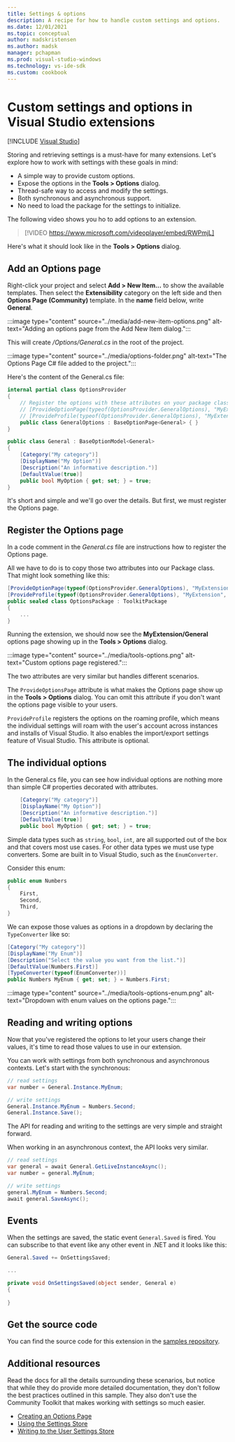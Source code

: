 ```yaml
---
title: Settings & options
description: A recipe for how to handle custom settings and options.
ms.date: 12/01/2021
ms.topic: conceptual
author: madskristensen
ms.author: madsk
manager: pchapman
ms.prod: visual-studio-windows
ms.technology: vs-ide-sdk
ms.custom: cookbook
---
```

# Custom settings and options in Visual Studio extensions

 [!INCLUDE [Visual Studio](~/includes/applies-to-version/vs-not-mac.md)]

Storing and retrieving settings is a must-have for many extensions. Let's explore how to work with settings with these goals in mind:

* A simple way to provide custom options.
* Expose the options in the **Tools > Options** dialog.
* Thread-safe way to access and modify the settings.
* Both synchronous and asynchronous support.
* No need to load the package for the settings to initialize.

The following video shows you ho to add options to an extension.

> [!VIDEO https://www.microsoft.com/videoplayer/embed/RWPmjL]

Here's what it should look like in the **Tools > Options** dialog.

## Add an Options page
Right-click your project and select **Add > New Item...** to show the available templates. Then select the **Extensibility** category on the left side and then **Options Page (Community)** template. In the **name** field below, write **General**.

:::image type="content" source="../media/add-new-item-options.png" alt-text="Adding an options page from the Add New Item dialog.":::

This will create */Options/General.cs* in the root of the project.

:::image type="content" source="../media/options-folder.png" alt-text="The Options Page C# file added to the project.":::

Here's the content of the General.cs file:

```csharp
internal partial class OptionsProvider
{
    // Register the options with these attributes on your package class:
    // [ProvideOptionPage(typeof(OptionsProvider.GeneralOptions), "MyExtension", "General", 0, 0, true)]
    // [ProvideProfile(typeof(OptionsProvider.GeneralOptions), "MyExtension", "General", 0, 0, true)]
    public class GeneralOptions : BaseOptionPage<General> { }
}

public class General : BaseOptionModel<General>
{
    [Category("My category")]
    [DisplayName("My Option")]
    [Description("An informative description.")]
    [DefaultValue(true)]
    public bool MyOption { get; set; } = true;
}
```

It's short and simple and we'll go over the details. But first, we must register the Options page.

## Register the Options page
In a code comment in the *General.cs* file are instructions how to register the Options page.

All we have to do is to copy those two attributes into our Package class. That might look something like this:

```csharp
[ProvideOptionPage(typeof(OptionsProvider.GeneralOptions), "MyExtension", "General", 0, 0, true)]
[ProvideProfile(typeof(OptionsProvider.GeneralOptions), "MyExtension", "General", 0, 0, true)]
public sealed class OptionsPackage : ToolkitPackage
{
    ...
}
```

Running the extension, we should now see the **MyExtension/General** options page showing up in the **Tools > Options** dialog.

:::image type="content" source="../media/tools-options.png" alt-text="Custom options page registered.":::

The two attributes are very similar but handles different scenarios.

The `ProvideOptionsPage` attribute is what makes the Options page show up in the **Tools > Options** dialog. You can omit this attribute if you don't want the options page visible to your users.

`ProvideProfile` registers the options on the roaming profile, which means the individual settings will roam with the user's account across instances and installs of Visual Studio. It also enables the import/export settings feature of Visual Studio. This attribute is optional.

## The individual options
In the General.cs file, you can see how individual options are nothing more than simple C# properties decorated with attributes.

```csharp
    [Category("My category")]
    [DisplayName("My Option")]
    [Description("An informative description.")]
    [DefaultValue(true)]
    public bool MyOption { get; set; } = true;
```

Simple data types such as `string`, `bool`, `int`, are all supported out of the box and that covers most use cases. For other data types we must use type converters. Some are built in to Visual Studio, such as the `EnumConverter`.

Consider this enum:

```csharp
public enum Numbers
{
    First,
    Second,
    Third,
}
```

We can expose those values as options in a dropdown by declaring the `TypeConverter` like so:

```csharp
[Category("My category")]
[DisplayName("My Enum")]
[Description("Select the value you want from the list.")]
[DefaultValue(Numbers.First)]
[TypeConverter(typeof(EnumConverter))]
public Numbers MyEnum { get; set; } = Numbers.First;
```

:::image type="content" source="../media/tools-options-enum.png" alt-text="Dropdown with enum values on the options page.":::

## Reading and writing options
Now that you've registered the options to let your users change their values, it's time to read those values to use in our extension.

You can work with settings from both synchronous and asynchronous contexts. Let's start with the synchronous:

```csharp
// read settings
var number = General.Instance.MyEnum;

// write settings
General.Instance.MyEnum = Numbers.Second;
General.Instance.Save();
```

The API for reading and writing to the settings are very simple and straight forward.

When working in an asynchronous context, the API looks very similar.

```csharp
// read settings
var general = await General.GetLiveInstanceAsync();
var number = general.MyEnum;

// write settings
general.MyEnum = Numbers.Second;
await general.SaveAsync();
```

## Events
When the settings are saved, the static event `General.Saved` is fired. You can subscribe to that event like any other event in .NET and it looks like this:

```csharp
General.Saved += OnSettingsSaved;

...

private void OnSettingsSaved(object sender, General e)
{
   
}
```

## Get the source code
You can find the source code for this extension in the [samples repository](https://github.com/VsixCommunity/Samples).

## Additional resources
Read the docs for all the details surrounding these scenarios, but notice that while they do provide more detailed documentation, they don't follow the best practices outlined in this sample. They also don't use the Community Toolkit that makes working with settings so much easier.

* [Creating an Options Page](../../creating-an-options-page.md)
* [Using the Settings Store](../../using-the-settings-store.md)
* [Writing to the User Settings Store](../../writing-to-the-user-settings-store.md)
